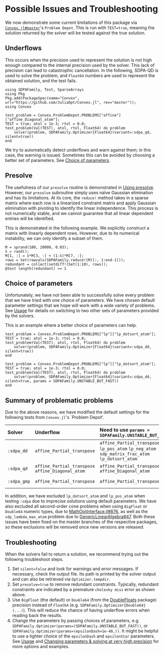 # Possible Issues and Troubleshooting

We now demonstrate some current limitations of this package via
[`Convex.jl#master`](https://github.com/JuliaOpt/Convex.jl)'s
`Problem Depot`. This is run with `TEST=true`, meaning the solution returned by
the solver will be tested against the true solution.

## Underflows

This occurs when the precision used to represent the solution is not high enough
compared to the internal precision used by the solver. This lack of precision
can lead to catastrophic cancellation. In the following, SDPA-QD is used to
solve the problem, and `Float64` numbers are used to represent the obtained
solution, and the test fails.

```@setup convex
using SDPAFamily, Test, SparseArrays
using Pkg
Pkg.add(PackageSpec(name="Convex", url="https://github.com/JuliaOpt/Convex.jl", rev="master"));
using Convex
```

```@repl convex
test_problem = Convex.ProblemDepot.PROBLEMS["affine"]["affine_Diagonal_atom"];
TEST = true; atol = 1e-3; rtol = 0.0;
test_problem(Val(TEST), atol, rtol, Float64) do problem
    solve!(problem, SDPAFamily.Optimizer{Float64}(variant=:sdpa_qd, silent=true))
end
```

We try to automatically detect underflows and warn against them; in this case,
the warning is issued. Sometimes this can be avoided by choosing a better set of
parameters. See [Choice of parameters](@ref).

## Presolve

The usefulness of our `presolve` routine is demonstrated in [Using
presolve](@ref). However, our `presolve` subroutine simply uses naïve Gaussian
elimination and has its limitations. At its core, the `reduce!` method takes in
a sparse matrix where each row is a linearized constraint matrix and apply
Gaussian elimination with pivoting to identify the linear independence. This
process is not numerically stable, and we cannot guarantee that all linear
dependent entries will be identified.

This is demonstrated in the following example. We explicitly construct a matrix
with linearly dependent rows. However, due to its numerical instability, we can
only identify a subset of them.

```@repl convex
M = sprand(100, 20000, 0.03);
λ = rand();
M[1, :] = λ*M[3, :] + (1-λ)*M[7, :];
rows = Set(rowvals(SDPAFamily.reduce!(M)[:, 1:end-1]));
redundant = collect(setdiff!(Set(1:10), rows));
@test length(redundant) >= 1
```

## Choice of parameters

Unfortunately, we have not been able to successfully solve every problem that we
have tried with one choice of parameters. We have chosen default parameter
settings that we hope will work with a wide variety of problems. See
[Usage](@ref) for details on switching to two other sets of parameters provided
by the solvers.

This is an example where a better choice of parameters can help.

```@repl convex
test_problem = Convex.ProblemDepot.PROBLEMS["lp"]["lp_dotsort_atom"];
TEST = true; atol = 1e-3; rtol = 0.0;
test_problem(Val(TEST), atol, rtol, Float64) do problem
    solve!(problem, SDPAFamily.Optimizer{Float64}(variant=:sdpa_dd, silent=true))
end
```

```@repl convex
test_problem = Convex.ProblemDepot.PROBLEMS["lp"]["lp_dotsort_atom"];
TEST = true; atol = 1e-3; rtol = 0.0;
test_problem(Val(TEST), atol, rtol, Float64) do problem
    solve!(problem, SDPAFamily.Optimizer{Float64}(variant=:sdpa_dd, silent=true, params = SDPAFamily.UNSTABLE_BUT_FAST))
end
```

## Summary of problematic problems

Due to the above reasons, we have modified the default settings for the
following tests from `Convex.jl`'s `Problem Depot'.

| Solver      | Underflow                                         | Need to use `params = SDPAFamily.UNSTABLE_BUT_FAST`                          | Presolve disabled due to long runtime                  |
| :---------- | :------------------------------------------------ | :----------------------------------------------------------- | :----------------------------------------------------- |
| `:sdpa_dd`  | `affine_Partial_transpose`                        | `affine_Partial_transpose` `lp_pos_atom` `lp_neg_atom` `sdp_matrix_frac_atom` `lp_dotsort_atom` | `affine_Partial_transpose` `lp_min_atom` `lp_max_atom` |
| `:sdpa_qd`  | `affine_Partial_transpose` `affine_Diagonal_atom` | `affine_Partial_transpose` `affine_Diagonal_atom`            | `affine_Partial_transpose` `lp_min_atom` `lp_max_atom` |
| `:sdpa_gmp` | `affine_Partial_transpose`                        | `affine_Partial_transpose`                                   | `affine_Partial_transpose` `lp_min_atom` `lp_max_atom` |

In addition, we have excluded `lp_dotsort_atom` and `lp_pos_atom` when testing
`:sdpa` due to imprecise solutions using default parameters. We have also
excluded all second-order cone problems when using `BigFloat` or `Double64`
numeric types, due to
[MathOptInterface.jl#876](https://github.com/JuliaOpt/MathOptInterface.jl/issues/876),
as well as the `sdp_lambda_max_atom` problem due to
[GenericLinearAlgebra#47](https://github.com/JuliaLinearAlgebra/GenericLinearAlgebra.jl/issues/47).
Both these issues have been fixed on the master branches of the respective
packages, so these exclusions will be removed once new versions are released.

## Troubleshooting

When the solvers fail to return a solution, we recommend trying out the
following troubleshoot steps.

1. Set `silent=false` and look for warnings and error messages. If necessary,
   check the output file. Its path is printed by the solver output and can also
   be retrieved via `Optimizer.tempdir`.
2. Set `presolve=true` to remove redundant constraints. Typically, redundant
   constraints are indicated by a premature `cholesky miss` error as shown
   above.
3. Use `BigFloat` (the default) or `Double64` (from the
   [DoubleFloats](https://github.com/JuliaMath/DoubleFloats.jl) package)
   precision instead of `Float64` (e.g. `SDPAFamily.Optimizer{Double64}(...)`).
   This will reduce the chance of having underflow errors when reading back the
   results.
4. Change the parameters by passing choices of parameters, e.g.
    `SDPAFamily.Optimizer(params=(SDPAFamily.UNSTABLE_BUT_FAST))`, or
   `SDPAFamily.Optimizer(params=(epsilonDash=1e-40,))`. It might
   be helpful to use a tighter choice of the `epsilonDash` and `epsilonStar` parameters.
   See [Usage](@ref) and [Changing parameters & solving at very high precision](@ref)
   for more options and examples.
